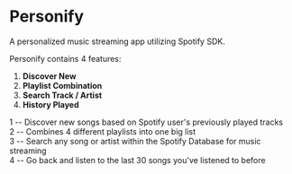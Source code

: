 # Personify

A personalized music streaming app utilizing Spotify SDK.

Personify contains 4 features:

1) **Discover New**
2) **Playlist Combination**
3) **Search Track / Artist**
4) **History Played**

1 -- Discover new songs based on Spotify user's previously played tracks <br>
2 -- Combines 4 different playlists into one big list <br>
3 -- Search any song or artist within the Spotify Database for music streaming <br>
4 -- Go back and listen to the last 30 songs you've listened to before <br>

